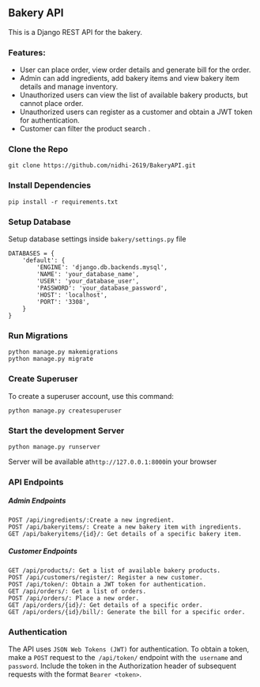  ## Bakery API 
 This is a Django REST API for the bakery.

### Features:

- User can place order, view order details and generate bill for the order.
- Admin can add ingredients, add bakery items and view bakery item details and manage inventory.
- Unauthorized users can view the list of available bakery products, but cannot place order.
- Unauthorized users can register as a customer and obtain a JWT token for authentication.
- Customer can filter the product search .


### Clone the Repo
```
git clone https://github.com/nidhi-2619/BakeryAPI.git
```

### Install Dependencies
```
pip install -r requirements.txt
```

### Setup Database
Setup database settings inside `bakery/settings.py` file
```
DATABASES = {
    'default': {
        'ENGINE': 'django.db.backends.mysql',
        'NAME': 'your_database_name',
        'USER': 'your_database_user',
        'PASSWORD': 'your_database_password',
        'HOST': 'localhost',
        'PORT': '3308',
    }
}
```
### Run Migrations
```
python manage.py makemigrations
python manage.py migrate
```

### Create Superuser

To create a superuser account, use this command:

```
python manage.py createsuperuser
```

### Start the development Server

```
python manage.py runserver
```
Server will be available at` http://127.0.0.1:8000 `in your browser

### API Endpoints
##### Admin Endpoints
```
POST /api/ingredients/:Create a new ingredient.
POST /api/bakeryitems/: Create a new bakery item with ingredients.
GET /api/bakeryitems/{id}/: Get details of a specific bakery item.
```

##### Customer Endpoints

```
GET /api/products/: Get a list of available bakery products.
POST /api/customers/register/: Register a new customer.
POST /api/token/: Obtain a JWT token for authentication.
GET /api/orders/: Get a list of orders.
POST /api/orders/: Place a new order.
GET /api/orders/{id}/: Get details of a specific order.
GET /api/orders/{id}/bill/: Generate the bill for a specific order.
```

### Authentication
The API uses `JSON Web Tokens (JWT)` for authentication. To obtain a token, make a `POST` request to the` /api/token/` endpoint with the` username` and `password`. 
Include the token in the Authorization header of subsequent requests with the format `Bearer <token>`.
